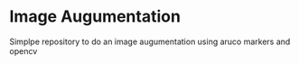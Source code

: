 # Image Augumentation

Simplpe repository to do an image augumentation using aruco markers and opencv
